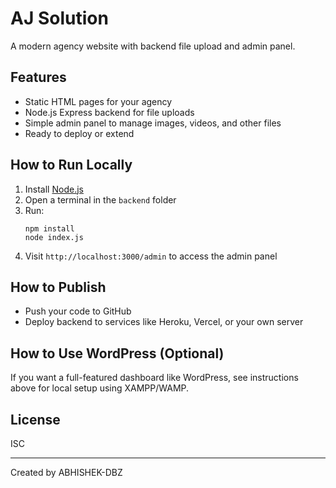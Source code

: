 # AJ Solution

A modern agency website with backend file upload and admin panel.

## Features
- Static HTML pages for your agency
- Node.js Express backend for file uploads
- Simple admin panel to manage images, videos, and other files
- Ready to deploy or extend

## How to Run Locally
1. Install [Node.js](https://nodejs.org/)
2. Open a terminal in the `backend` folder
3. Run:
   ```
   npm install
   node index.js
   ```
4. Visit `http://localhost:3000/admin` to access the admin panel

## How to Publish
- Push your code to GitHub
- Deploy backend to services like Heroku, Vercel, or your own server

## How to Use WordPress (Optional)
If you want a full-featured dashboard like WordPress, see instructions above for local setup using XAMPP/WAMP.

## License
ISC

---
Created by ABHISHEK-DBZ
